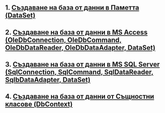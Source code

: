 # 
## 1. [Създаване на база от данни в Паметта (DataSet)]()
## 2. [Създаване на база от данни в MS Access (OleDbConnection, OleDbCommand, OleDbDataReader, OleDbDataAdapter, DataSet)](https://github.com/vakovsky/11/blob/main/access/MS_Access.docx)
## 3. [Създаване на база от данни в MS SQL Server (SqlConnection, SqlCommand, SqlDataReader, SqlbDataAdapter, DataSet)]()
## 4. [Създаване на база от данни от Същностни класове (DbContext)]()
